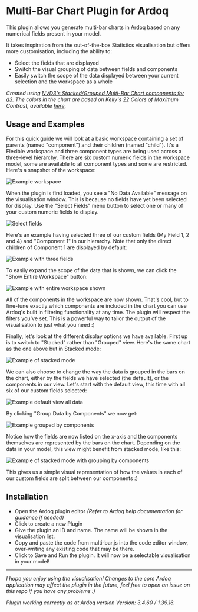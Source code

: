 Multi-Bar Chart Plugin for Ardoq
======

This plugin allows you generate multi-bar charts in [Ardoq](https://ardoq.com/) based on any numerical fields present in your model.

It takes inspiration from the out-of-the-box Statistics visualisation but offers more customisation, including the ability to:
- Select the fields that are displayed
- Switch the visual grouping of data between fields and components
- Easily switch the scope of the data displayed between your current selection and the workspace as a whole

*Created using [NVD3's Stacked/Grouped Multi-Bar Chart components for d3](http://nvd3.org/examples/multiBar.html). The colors in the chart are based on Kelly's 22 Colors of Maximum Contrast, available [here](https://gist.github.com/ollieglass/f6ddd781eeae1d24e391265432297538).*

## Usage and Examples

For this quick guide we will look at a basic workspace containing a set of parents (named "component") and their children (named "child"). It's a Flexible workspace and three component types are being used across a three-level hierarchy. There are six custom numeric fields in the workspace model, some are available to all component types and some are restricted. Here's a snapshot of the workspace:


![Example workspace](https://github.com/rkclark/ardoq-multi-bar-chart/blob/master/img/ex_workspace.PNG)



When the plugin is first loaded, you see a "No Data Available" message on the visualisation window. This is because no fields have yet been selected for display. Use the "Select Fields" menu button to select one or many of your custom numeric fields to display.


![Select fields](https://github.com/rkclark/ardoq-multi-bar-chart/blob/master/img/ex_select.PNG)


Here's an example having selected three of our custom fields (My Field 1, 2 and 4) and "Component 1" in our hierarchy. Note that only the direct children of Component 1 are displayed by default:


![Example with three fields](https://github.com/rkclark/ardoq-multi-bar-chart/blob/master/img/ex_threefields.PNG)



To easily expand the scope of the data that is shown, we can click the "Show Entire Workspace" button:


![Example with entire workspace shown](https://github.com/rkclark/ardoq-multi-bar-chart/blob/master/img/ex_entireworkspace.PNG)


All of the components in the workspace are now shown. That's cool, but to fine-tune exactly which components are included in the chart you can use Ardoq's built in filtering functionality at any time. The plugin will respect the filters you've set. This is a powerful way to tailor the output of the visualisation to just what you need :)

Finally, let's look at the different display options we have available. First up is to switch to "Stacked" rather than "Grouped" view. Here's the same chart as the one above but in Stacked mode:



![Example of stacked mode](https://github.com/rkclark/ardoq-multi-bar-chart/blob/master/img/ex_stacked.PNG)



We can also choose to change the way the data is grouped in the bars on the chart, either by the fields we have selected (the default), or the components in our view. Let's start with the default view, this time with all six of our custom fields selected:



![Example default view all data](https://github.com/rkclark/ardoq-multi-bar-chart/blob/master/img/ex_alldatadefault.PNG)



By clicking "Group Data by Components" we now get:



![Example grouped by components](https://github.com/rkclark/ardoq-multi-bar-chart/blob/master/img/ex_groupbycomps.PNG)



Notice how the fields are now listed on the x-axis and the components themselves are represented by the bars on the chart. Depending on the data in your model, this view might benefit from stacked mode, like this:



![Example of stacked mode with grouping by components](https://github.com/rkclark/ardoq-multi-bar-chart/blob/master/img/ex_stackcomps.PNG)



This gives us a simple visual representation of how the values in each of our custom fields are split between our components :)

## Installation

- Open the Ardoq plugin editor *(Refer to Ardoq help documentation for guidance if needed)*
- Click to create a new Plugin
- Give the plugin an ID and name. The name will be shown in the visualisation list.
- Copy and paste the code from multi-bar.js into the code editor window, over-writing any existing code that may be there.
- Click to Save and Run the plugin. It will now be a selectable visualisation in your model!

---

*I hope you enjoy using the visualisation! Changes to the core Ardoq application may affect the plugin in the future, feel free to open an issue on this repo if you have any problems :)*

*Plugin working correctly as at Ardoq version Version: 3.4.60 / 1.39.16.*
